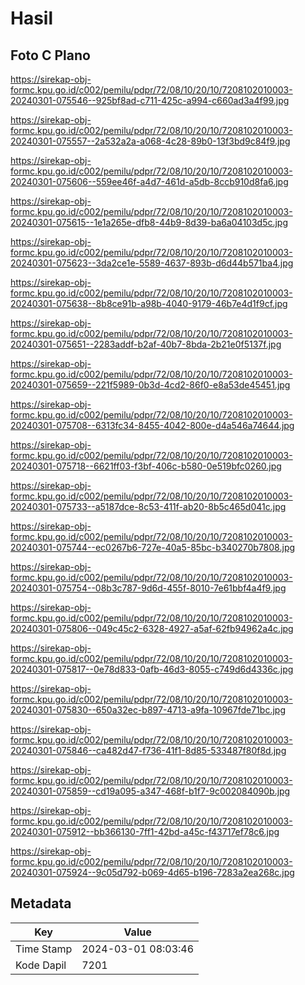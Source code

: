 # Hasil

## Foto C Plano

https://sirekap-obj-formc.kpu.go.id/c002/pemilu/pdpr/72/08/10/20/10/7208102010003-20240301-075546--925bf8ad-c711-425c-a994-c660ad3a4f99.jpg

https://sirekap-obj-formc.kpu.go.id/c002/pemilu/pdpr/72/08/10/20/10/7208102010003-20240301-075557--2a532a2a-a068-4c28-89b0-13f3bd9c84f9.jpg

https://sirekap-obj-formc.kpu.go.id/c002/pemilu/pdpr/72/08/10/20/10/7208102010003-20240301-075606--559ee46f-a4d7-461d-a5db-8ccb910d8fa6.jpg

https://sirekap-obj-formc.kpu.go.id/c002/pemilu/pdpr/72/08/10/20/10/7208102010003-20240301-075615--1e1a265e-dfb8-44b9-8d39-ba6a04103d5c.jpg

https://sirekap-obj-formc.kpu.go.id/c002/pemilu/pdpr/72/08/10/20/10/7208102010003-20240301-075623--3da2ce1e-5589-4637-893b-d6d44b571ba4.jpg

https://sirekap-obj-formc.kpu.go.id/c002/pemilu/pdpr/72/08/10/20/10/7208102010003-20240301-075638--8b8ce91b-a98b-4040-9179-46b7e4d1f9cf.jpg

https://sirekap-obj-formc.kpu.go.id/c002/pemilu/pdpr/72/08/10/20/10/7208102010003-20240301-075651--2283addf-b2af-40b7-8bda-2b21e0f5137f.jpg

https://sirekap-obj-formc.kpu.go.id/c002/pemilu/pdpr/72/08/10/20/10/7208102010003-20240301-075659--221f5989-0b3d-4cd2-86f0-e8a53de45451.jpg

https://sirekap-obj-formc.kpu.go.id/c002/pemilu/pdpr/72/08/10/20/10/7208102010003-20240301-075708--6313fc34-8455-4042-800e-d4a546a74644.jpg

https://sirekap-obj-formc.kpu.go.id/c002/pemilu/pdpr/72/08/10/20/10/7208102010003-20240301-075718--6621ff03-f3bf-406c-b580-0e519bfc0260.jpg

https://sirekap-obj-formc.kpu.go.id/c002/pemilu/pdpr/72/08/10/20/10/7208102010003-20240301-075733--a5187dce-8c53-411f-ab20-8b5c465d041c.jpg

https://sirekap-obj-formc.kpu.go.id/c002/pemilu/pdpr/72/08/10/20/10/7208102010003-20240301-075744--ec0267b6-727e-40a5-85bc-b340270b7808.jpg

https://sirekap-obj-formc.kpu.go.id/c002/pemilu/pdpr/72/08/10/20/10/7208102010003-20240301-075754--08b3c787-9d6d-455f-8010-7e61bbf4a4f9.jpg

https://sirekap-obj-formc.kpu.go.id/c002/pemilu/pdpr/72/08/10/20/10/7208102010003-20240301-075806--049c45c2-6328-4927-a5af-62fb94962a4c.jpg

https://sirekap-obj-formc.kpu.go.id/c002/pemilu/pdpr/72/08/10/20/10/7208102010003-20240301-075817--0e78d833-0afb-46d3-8055-c749d6d4336c.jpg

https://sirekap-obj-formc.kpu.go.id/c002/pemilu/pdpr/72/08/10/20/10/7208102010003-20240301-075830--650a32ec-b897-4713-a9fa-10967fde71bc.jpg

https://sirekap-obj-formc.kpu.go.id/c002/pemilu/pdpr/72/08/10/20/10/7208102010003-20240301-075846--ca482d47-f736-41f1-8d85-533487f80f8d.jpg

https://sirekap-obj-formc.kpu.go.id/c002/pemilu/pdpr/72/08/10/20/10/7208102010003-20240301-075859--cd19a095-a347-468f-b1f7-9c002084090b.jpg

https://sirekap-obj-formc.kpu.go.id/c002/pemilu/pdpr/72/08/10/20/10/7208102010003-20240301-075912--bb366130-7ff1-42bd-a45c-f43717ef78c6.jpg

https://sirekap-obj-formc.kpu.go.id/c002/pemilu/pdpr/72/08/10/20/10/7208102010003-20240301-075924--9c05d792-b069-4d65-b196-7283a2ea268c.jpg


## Metadata

| Key        | Value               |
| ---------- | ------------------- |
| Time Stamp | 2024-03-01 08:03:46 |
| Kode Dapil | 7201                |



